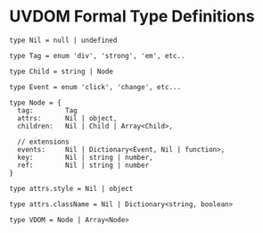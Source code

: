 # UVDOM Formal Type Definitions

    type Nil = null | undefined

    type Tag = enum 'div', 'strong', 'em', etc..

    type Child = string | Node

    type Event = enum 'click', 'change', etc...

    type Node = {
      tag:        Tag
      attrs:      Nil | object,
      children:   Nil | Child | Array<Child>,

      // extensions
      events:     Nil | Dictionary<Event, Nil | function>,
      key:        Nil | string | number,
      ref:        Nil | string | number
    }

    type attrs.style = Nil | object

    type attrs.className = Nil | Dictionary<string, boolean>

    type VDOM = Node | Array<Node>


